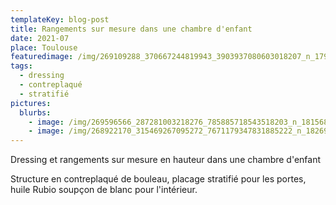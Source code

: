 ```yaml
---
templateKey: blog-post
title: Rangements sur mesure dans une chambre d'enfant
date: 2021-07
place: Toulouse
featuredimage: /img/269109288_370667244819943_3903937080603018207_n_17934937624807717.jpg
tags:
  - dressing
  - contreplaqué
  - stratifié
pictures:
  blurbs:
    - image: /img/269596566_287281003218276_785885718543518203_n_18156803464202015.jpg
    - image: /img/268922170_315469267095272_7671179347831885222_n_18269645119009241.jpg
---
```

Dressing et rangements sur mesure en hauteur dans une chambre d'enfant

Structure en contreplaqué de bouleau, placage stratifié pour les portes, huile Rubio soupçon de blanc pour l'intérieur.